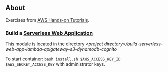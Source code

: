 ## About

Exercises from [AWS Hands-on Tutorials](https://aws.amazon.com/getting-started/hands-on/).

### Build a [Serverless Web Application](https://aws.amazon.com/getting-started/hands-on/build-serverless-web-app-lambda-apigateway-s3-dynamodb-cognito/)

This module is located in the directory *\<project directory\>/build-serverless-web-app-lambda-apigateway-s3-dynamodb-cognito*

To start container: `bash install.sh $AWS_ACCESS_KEY_ID $AWS_SECRET_ACCESS_KEY` with administrator keys.
